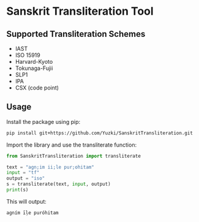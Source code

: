 # Sanskrit Transliteration Tool

## Supported Transliteration Schemes

- IAST
- ISO 15919
- Harvard-Kyoto
- Tokunaga-Fujii
- SLP1
- IPA
- CSX (code point)

## Usage

Install the package using pip:

```sh
pip install git+https://github.com/Yuzki/SanskritTransliteration.git
```

Import the library and use the transliterate function:

```python
from SanskritTransliteration import transliterate

text = "agn;im ii;le pur;ohitam"
input = "tf"
output = "iso"
s = transliterate(text, input, output)
print(s)
```

This will output:

```sh
agním īḷe puróhitam
```
